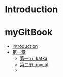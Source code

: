# Introduction

# myGitBook

* [Introduction](README.md)
* [第一章](Chapter1/README.md)
    * [第一节: kafka](Chapter1/kafka.md)
    * [第二节: mysql](Chapter1/mysql.md)
    * 
